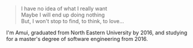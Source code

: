 

> I have no idea of what I really want<br/>
> Maybe I will end up doing nothing<br/>
> But, I won't stop to find, to think, to love...

I'm Amui, graduated from North Eastern University by 2016, and
studying for a master's degree of software engineering from 2016.





